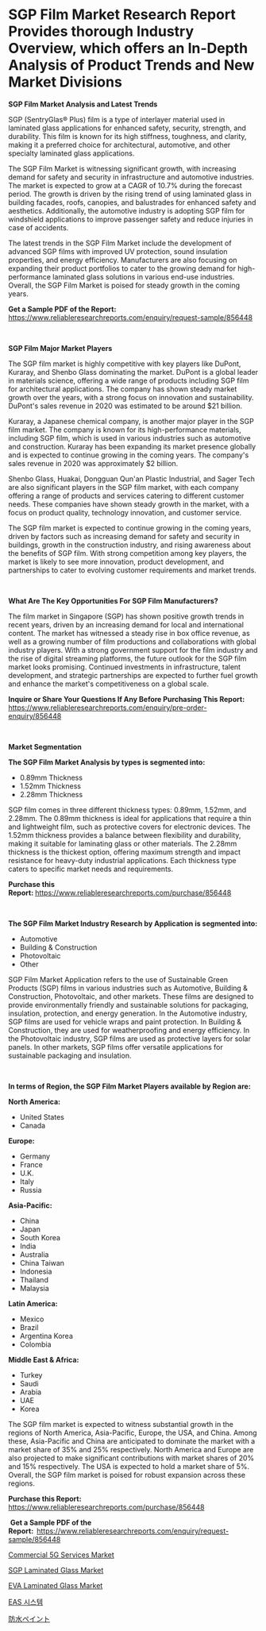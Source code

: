 <p><h1>SGP Film Market Research Report Provides thorough Industry Overview, which offers an In-Depth Analysis of Product Trends and New Market Divisions</h1></p><p><strong>SGP Film Market Analysis and Latest Trends</strong></p>
<p><p>SGP (SentryGlas® Plus) film is a type of interlayer material used in laminated glass applications for enhanced safety, security, strength, and durability. This film is known for its high stiffness, toughness, and clarity, making it a preferred choice for architectural, automotive, and other specialty laminated glass applications.</p><p>The SGP Film Market is witnessing significant growth, with increasing demand for safety and security in infrastructure and automotive industries. The market is expected to grow at a CAGR of 10.7% during the forecast period. The growth is driven by the rising trend of using laminated glass in building facades, roofs, canopies, and balustrades for enhanced safety and aesthetics. Additionally, the automotive industry is adopting SGP film for windshield applications to improve passenger safety and reduce injuries in case of accidents.</p><p>The latest trends in the SGP Film Market include the development of advanced SGP films with improved UV protection, sound insulation properties, and energy efficiency. Manufacturers are also focusing on expanding their product portfolios to cater to the growing demand for high-performance laminated glass solutions in various end-use industries. Overall, the SGP Film Market is poised for steady growth in the coming years.</p></p>
<p><strong>Get a Sample PDF of the Report:&nbsp;</strong> <a href="https://www.reliableresearchreports.com/enquiry/request-sample/856448">https://www.reliableresearchreports.com/enquiry/request-sample/856448</a></p>
<p>&nbsp;</p>
<p><strong>SGP Film Major Market Players</strong></p>
<p><p>The SGP film market is highly competitive with key players like DuPont, Kuraray, and Shenbo Glass dominating the market. DuPont is a global leader in materials science, offering a wide range of products including SGP film for architectural applications. The company has shown steady market growth over the years, with a strong focus on innovation and sustainability. DuPont's sales revenue in 2020 was estimated to be around $21 billion.</p><p>Kuraray, a Japanese chemical company, is another major player in the SGP film market. The company is known for its high-performance materials, including SGP film, which is used in various industries such as automotive and construction. Kuraray has been expanding its market presence globally and is expected to continue growing in the coming years. The company's sales revenue in 2020 was approximately $2 billion.</p><p>Shenbo Glass, Huakai, Dongguan Qun'an Plastic Industrial, and Sager Tech are also significant players in the SGP film market, with each company offering a range of products and services catering to different customer needs. These companies have shown steady growth in the market, with a focus on product quality, technology innovation, and customer service.</p><p>The SGP film market is expected to continue growing in the coming years, driven by factors such as increasing demand for safety and security in buildings, growth in the construction industry, and rising awareness about the benefits of SGP film. With strong competition among key players, the market is likely to see more innovation, product development, and partnerships to cater to evolving customer requirements and market trends.</p></p>
<p>&nbsp;</p>
<p><strong>What Are The Key Opportunities For SGP Film Manufacturers?</strong></p>
<p><p>The film market in Singapore (SGP) has shown positive growth trends in recent years, driven by an increasing demand for local and international content. The market has witnessed a steady rise in box office revenue, as well as a growing number of film productions and collaborations with global industry players. With a strong government support for the film industry and the rise of digital streaming platforms, the future outlook for the SGP film market looks promising. Continued investments in infrastructure, talent development, and strategic partnerships are expected to further fuel growth and enhance the market's competitiveness on a global scale.</p></p>
<p><strong>Inquire or Share Your Questions If Any Before Purchasing This Report:</strong> <a href="https://www.reliableresearchreports.com/enquiry/pre-order-enquiry/856448">https://www.reliableresearchreports.com/enquiry/pre-order-enquiry/856448</a></p>
<p>&nbsp;</p>
<p><strong>Market Segmentation</strong></p>
<p><strong>The SGP Film Market Analysis by types is segmented into:</strong></p>
<p><ul><li>0.89mm Thickness</li><li>1.52mm Thickness</li><li>2.28mm Thickness</li></ul></p>
<p><p>SGP film comes in three different thickness types: 0.89mm, 1.52mm, and 2.28mm. The 0.89mm thickness is ideal for applications that require a thin and lightweight film, such as protective covers for electronic devices. The 1.52mm thickness provides a balance between flexibility and durability, making it suitable for laminating glass or other materials. The 2.28mm thickness is the thickest option, offering maximum strength and impact resistance for heavy-duty industrial applications. Each thickness type caters to specific market needs and requirements.</p></p>
<p><strong>Purchase this Report:&nbsp;</strong><a href="https://www.reliableresearchreports.com/purchase/856448">https://www.reliableresearchreports.com/purchase/856448</a></p>
<p>&nbsp;</p>
<p><strong>The SGP Film Market Industry Research by Application is segmented into:</strong></p>
<p><ul><li>Automotive</li><li>Building & Construction</li><li>Photovoltaic</li><li>Other</li></ul></p>
<p><p>SGP Film Market Application refers to the use of Sustainable Green Products (SGP) films in various industries such as Automotive, Building & Construction, Photovoltaic, and other markets. These films are designed to provide environmentally friendly and sustainable solutions for packaging, insulation, protection, and energy generation. In the Automotive industry, SGP films are used for vehicle wraps and paint protection. In Building & Construction, they are used for weatherproofing and energy efficiency. In the Photovoltaic industry, SGP films are used as protective layers for solar panels. In other markets, SGP films offer versatile applications for sustainable packaging and insulation.</p></p>
<p>&nbsp;</p>
<p><strong>In terms of Region, the SGP Film Market Players available by Region are:</strong></p>
<p>
    <p> <strong> North America: </strong>
        <ul>
            <li>United States</li>
            <li>Canada</li>
        </ul>
        </p> 
    <p> <strong> Europe: </strong>
        <ul>
            <li>Germany</li>
            <li>France</li>
            <li>U.K.</li>
            <li>Italy</li>
            <li>Russia</li>
        </ul>
        </p> 
    <p> <strong> Asia-Pacific: </strong>
        <ul>
            <li>China</li>
            <li>Japan</li>
            <li>South Korea</li>
            <li>India</li>
            <li>Australia</li>
            <li>China Taiwan</li>
            <li>Indonesia</li>
            <li>Thailand</li>
            <li>Malaysia</li>
        </ul>
        </p> 
    <p> <strong> Latin America: </strong>
        <ul>
            <li>Mexico</li>
            <li>Brazil</li>
            <li>Argentina Korea</li>
            <li>Colombia</li>
        </ul>
        </p> 
    <p> <strong> Middle East & Africa: </strong>
        <ul>
            <li>Turkey</li>
            <li>Saudi</li>
            <li>Arabia</li>
            <li>UAE</li>
            <li>Korea</li>
        </ul>
    </p>
    </p>
<p><p>The SGP film market is expected to witness substantial growth in the regions of North America, Asia-Pacific, Europe, the USA, and China. Among these, Asia-Pacific and China are anticipated to dominate the market with a market share of 35% and 25% respectively. North America and Europe are also projected to make significant contributions with market shares of 20% and 15% respectively. The USA is expected to hold a market share of 5%. Overall, the SGP film market is poised for robust expansion across these regions.</p></p>
<p><strong>Purchase this Report: </strong><a href="https://www.reliableresearchreports.com/purchase/856448">https://www.reliableresearchreports.com/purchase/856448</a></p>
<p>&nbsp;<strong>Get a Sample PDF of the Report:&nbsp;&nbsp;</strong><a href="https://www.reliableresearchreports.com/enquiry/request-sample/856448">https://www.reliableresearchreports.com/enquiry/request-sample/856448</a></p>
<p><strong></strong></p>
<p><p><a href="https://issuu.com/reportprime-2/docs/commercial-5g-services-market-size-2030.pptx">Commercial 5G Services Market</a></p><p><a href="https://github.com/brenzgnarento/Market-Research-Report-List-1/blob/main/sgp-laminated-glass-market.md">SGP Laminated Glass Market</a></p><p><a href="https://github.com/jerrycopelandthomaswsqd8q/Market-Research-Report-List-1/blob/main/eva-laminated-glass-market.md">EVA Laminated Glass Market</a></p><p><a href="https://github.com/nuekbpymrrz5/Market-Research-Report-List-1/blob/main/3107757190413.md">EAS 시스템</a></p><p><a href="https://github.com/jkjreqjscoxx7/Market-Research-Report-List-1/blob/main/2853124190628.md">防水ペイント</a></p></p>